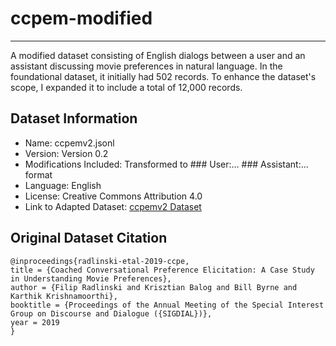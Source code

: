 # ccpem-modified
---
A modified dataset consisting of English dialogs between a user and an assistant discussing movie preferences in natural language. In the foundational dataset, it initially had 502 records. To enhance the dataset's scope, I expanded it to include a total of 12,000 records.

## Dataset Information

- Name: ccpemv2.jsonl
- Version: Version 0.2
- Modifications Included: Transformed to ### User:... ### Assistant:... format
- Language: English
- License: Creative Commons Attribution 4.0
- Link to Adapted Dataset: [ccpemv2 Dataset](https://huggingface.co/datasets/aloobun/ccpemv2)

## Original Dataset Citation
```
@inproceedings{radlinski-etal-2019-ccpe,
title = {Coached Conversational Preference Elicitation: A Case Study in Understanding Movie Preferences},
author = {Filip Radlinski and Krisztian Balog and Bill Byrne and Karthik Krishnamoorthi},
booktitle = {Proceedings of the Annual Meeting of the Special Interest Group on Discourse and Dialogue ({SIGDIAL})},
year = 2019
}
```
